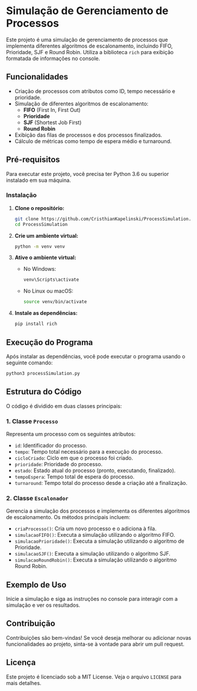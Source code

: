 # Simulação de Gerenciamento de Processos

Este projeto é uma simulação de gerenciamento de processos que implementa diferentes algoritmos de escalonamento, incluindo FIFO, Prioridade, SJF e Round Robin. Utiliza a biblioteca `rich` para exibição formatada de informações no console.

## Funcionalidades

- Criação de processos com atributos como ID, tempo necessário e prioridade.
- Simulação de diferentes algoritmos de escalonamento:
  - **FIFO** (First In, First Out)
  - **Prioridade**
  - **SJF** (Shortest Job First)
  - **Round Robin**
- Exibição das filas de processos e dos processos finalizados.
- Cálculo de métricas como tempo de espera médio e turnaround.

## Pré-requisitos

Para executar este projeto, você precisa ter Python 3.6 ou superior instalado em sua máquina.

### Instalação

1. **Clone o repositório:**

   ```bash
   git clone https://github.com/CristhianKapelinski/ProcessSimulation.git
   cd ProcessSimulation
   ```

2. **Crie um ambiente virtual:**

   ```bash
   python -m venv venv
   ```

3. **Ative o ambiente virtual:**

   - No Windows:
     ```bash
     venv\Scripts\activate
     ```

   - No Linux ou macOS:
     ```bash
     source venv/bin/activate
     ```

4. **Instale as dependências:**

   ```bash
   pip install rich
   ```

## Execução do Programa

Após instalar as dependências, você pode executar o programa usando o seguinte comando:

```bash
python3 processSimulation.py
```

## Estrutura do Código

O código é dividido em duas classes principais:

### 1. Classe `Processo`

Representa um processo com os seguintes atributos:

- `id`: Identificador do processo.
- `tempo`: Tempo total necessário para a execução do processo.
- `cicloCriado`: Ciclo em que o processo foi criado.
- `prioridade`: Prioridade do processo.
- `estado`: Estado atual do processo (pronto, executando, finalizado).
- `tempoEspera`: Tempo total de espera do processo.
- `turnaround`: Tempo total do processo desde a criação até a finalização.

### 2. Classe `Escalonador`

Gerencia a simulação dos processos e implementa os diferentes algoritmos de escalonamento. Os métodos principais incluem:

- `criaProcesso()`: Cria um novo processo e o adiciona à fila.
- `simulacaoFIFO()`: Executa a simulação utilizando o algoritmo FIFO.
- `simulacaoPrioridade()`: Executa a simulação utilizando o algoritmo de Prioridade.
- `simulacaoSJF()`: Executa a simulação utilizando o algoritmo SJF.
- `simulacaoRoundRobin()`: Executa a simulação utilizando o algoritmo Round Robin.

## Exemplo de Uso

Inicie a simulação e siga as instruções no console para interagir com a simulação e ver os resultados.

## Contribuição

Contribuições são bem-vindas! Se você deseja melhorar ou adicionar novas funcionalidades ao projeto, sinta-se à vontade para abrir um pull request.

## Licença

Este projeto é licenciado sob a MIT License. Veja o arquivo `LICENSE` para mais detalhes.
